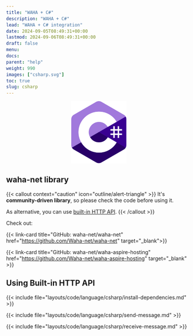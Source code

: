 ```yaml
---
title: "WAHA + C#"
description: "WAHA + C#"
lead: "WAHA + C# integration"
date: 2024-09-05T08:49:31+00:00
lastmod: 2024-09-06T08:49:31+00:00
draft: false
menu:
docs:
parent: "help"
weight: 990
images: ["csharp.svg"]
toc: true
slug: csharp
---
```


<p align="center">
  <img src="/images/csharp.svg" style="width: 150px">
</p>

## waha-net library

{{< callout context="caution" icon="outline/alert-triangle" >}}
It's **community-driven library**, so please check the code before using it.

As alternative, you can use [built-in HTTP API](#using-built-in-http-api).
{{< /callout >}}

Check out:

{{< link-card
title="GitHub: waha-net/waha-net"
href="https://github.com/Waha-net/waha-net"
target="_blank">}}

{{< link-card
title="GitHub: waha-net/waha-aspire-hosting"
href="https://github.com/Waha-net/waha-aspire-hosting"
target="_blank" >}}

## Using Built-in HTTP API

{{< include file="layouts/code/language/csharp/install-dependencies.md" >}}

{{< include file="layouts/code/language/csharp/send-message.md" >}}

{{< include file="layouts/code/language/csharp/receive-message.md" >}}
